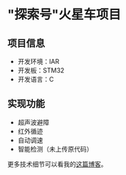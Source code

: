 # "探索号"火星车项目

## 项目信息

- 开发环境：IAR
- 开发板：STM32
- 开发语言：C

## 实现功能



- 超声波避障
- 红外循迹
- 自动调速
- 智能检测（未上传原代码）

更多技术细节可以看我的[这篇博客](#https://asa-world.cn/f5eadc1/)。

